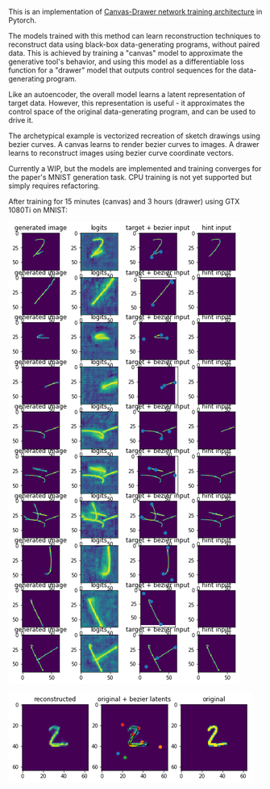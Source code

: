 This is an implementation of [Canvas-Drawer network training architecture](https://arxiv.org/abs/1809.08340) in Pytorch.

The models trained with this method can learn reconstruction techniques to reconstruct data using black-box data-generating programs, without paired data.
This is achieved by training a "canvas" model to approximate the generative tool's behavior,
 and using this model as a differentiable loss function for a "drawer" model that outputs control sequences for the data-generating program.

Like an autoencoder, the overall model learns a latent representation of target data.
However, this representation is useful - it approximates the control space of the original data-generating program, and can be used to drive it.

The archetypical example is vectorized recreation of sketch drawings using bezier curves.
A canvas learns to render bezier curves to images.
A drawer learns to reconstruct images using bezier curve coordinate vectors.

Currently a WIP, but the models are implemented and training converges for the paper's MNIST generation task.
CPU training is not yet supported but simply requires refactoring.

After training for 15 minutes (canvas) and 3 hours (drawer) using GTX 1080Ti on MNIST:

![canvas perf](canvas_perf.png)

![drawer perf](drawer_perf.png)
